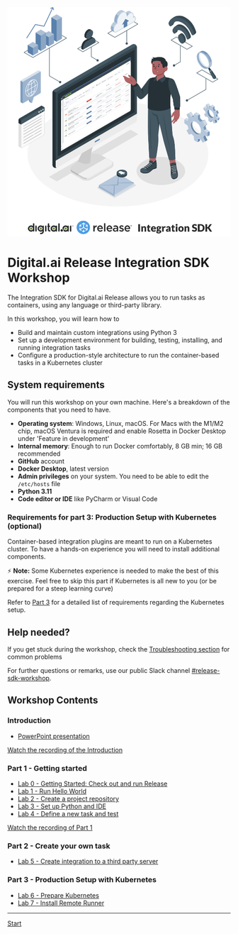 ![Digital.ai Release Integration SDK](img/integration-sdk-logo.png)

# Digital.ai Release Integration SDK Workshop

The Integration SDK for Digital.ai Release allows you to run tasks as containers, using any language or third-party library.

In this workshop, you will learn how to

* Build and maintain custom integrations using Python 3
* Set up a development environment for building, testing, installing, and running integration tasks
* Configure a production-style architecture to run the container-based tasks in a Kubernetes cluster

## System requirements

You will run this workshop on your own machine. Here's a breakdown of the components that you need to have.

* **Operating system**: Windows, Linux, macOS. For Macs with the M1/M2 chip, macOS Ventura is required and enable Rosetta in Docker Desktop under 'Feature in development'
* **Internal memory**: Enough to run Docker comfortably, 8 GB min; 16 GB recommended
* **GitHub** account
* **Docker Desktop**, latest version
* **Admin privileges** on your system. You need to be able to edit the `/etc/hosts` file
* **Python 3.11**
* **Code editor or IDE** like PyCharm or Visual Code

### Requirements for part 3: Production Setup with Kubernetes (optional)

Container-based integration plugins are meant to run on a Kubernetes cluster. To have a hands-on experience you will need to install additional components.

⚡️ **Note:** Some Kubernetes experience is needed to make the best of this exercise. Feel free to skip this part if Kubernetes is all new to you (or be prepared for a steep learning curve)

Refer to [Part 3](part-3/lab-6-prepare-for-kubernetes.md) for a detailed list of requirements regarding the Kubernetes setup.

## Help needed?

If you get stuck during the workshop, check the [Troubleshooting section](troubleshooting.md) for common problems

For further questions or remarks, use our public Slack channel [#release-sdk-workshop](https://u.digital.ai/4dx4f4s).

## Workshop Contents

### Introduction

* [PowerPoint presentation](https://github.com/digital-ai/release-integration-sdk-workshop/raw/main/resources/Digitalai-Release-SDK-Introduction.pptx)

[Watch the recording of the Introduction](https://digitalai.wistia.com/medias/6orhkhx1n8)

### Part 1 - Getting started

* [Lab 0 - Getting Started: Check out and run Release](part-1/lab-0-checkout-project-and-run-release.md)
* [Lab 1 - Run Hello World](part-1/lab-1-run-hello-world.md)
* [Lab 2 - Create a project repository](part-1/lab-2-create-project-repository.md)
* [Lab 3 - Set up Python and IDE](part-1/lab-3-setup-python-and-ide.md)
* [Lab 4 - Define a new task and test](part-1/lab-4-define-a-new-task-and-test.md)

[Watch the recording of Part 1](https://digitalai.wistia.com/medias/84bua0bspj)

### Part 2 - Create your own task

* [Lab 5 - Create integration to a third party server](part-2/lab-5-create-a-third-party-integration.md)

### Part 3 - Production Setup with Kubernetes

* [Lab 6 - Prepare Kubernetes](part-3/lab-6-prepare-for-kubernetes.md)
* [Lab 7 - Install Remote Runner](part-3/lab-7-install-remote-runner.md)

---

[Start](part-1/lab-0-checkout-project-and-run-release.md)
